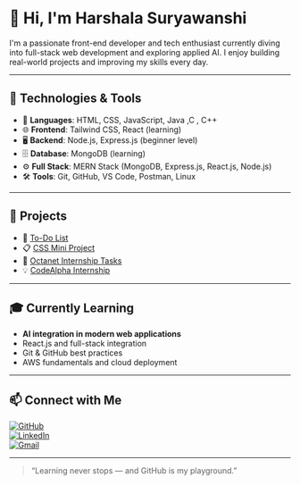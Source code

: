 # 👋 Hi, I'm Harshala Suryawanshi

I'm a passionate front-end developer and tech enthusiast currently diving into full-stack web development and exploring applied AI. I enjoy building real-world projects and improving my skills every day.

---

## 🧰 Technologies & Tools

- 🧠 **Languages**: HTML, CSS, JavaScript, Java ,C , C++
- 🌐 **Frontend**: Tailwind CSS, React (learning)  
- 🖥️ **Backend**: Node.js, Express.js (beginner level)  
- 🗄️ **Database**: MongoDB (learning)  
- ⚙️ **Full Stack**: MERN Stack (MongoDB, Express.js, React.js, Node.js)  
- 🛠️ **Tools**: Git, GitHub, VS Code, Postman, Linux  

---

## 📌 Projects

- 🎯 [To-Do List](https://github.com/HarshalaSuryawanshi29/To-Do-List)  
- 📋 [CSS Mini Project](https://github.com/HarshalaSuryawanshi29/CSSMiniProject)  
- 💼 [Octanet Internship Tasks](https://github.com/HarshalaSuryawanshi29/Octanet-Internship)  
- 💡 [CodeAlpha Internship](https://github.com/HarshalaSuryawanshi29/CodeAlpha-Internship-Tasks)

---

## 🎓 Currently Learning

- **AI integration in modern web applications**
- React.js and full-stack integration  
- Git & GitHub best practices  
- AWS fundamentals and cloud deployment  


---

## 📫 Connect with Me

[![GitHub](https://img.shields.io/badge/-GitHub-black?style=flat-square&logo=github)](https://github.com/HarshalaSuryawanshi29)  
[![LinkedIn](https://img.shields.io/badge/-LinkedIn-blue?style=flat-square&logo=linkedin)](http://www.linkedin.com/in/harshala-suryawanshi-1672bb288)  
[![Gmail](https://img.shields.io/badge/-Gmail-red?style=flat-square&logo=gmail&logoColor=white)](mailto:harashalasuryawanshi98@gmail.com)

---

> “Learning never stops — and GitHub is my playground.”
